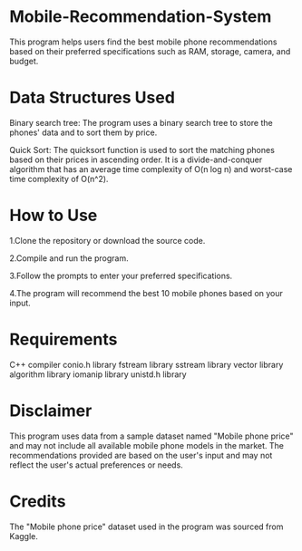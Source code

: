 # Mobile-Recommendation-System
This program helps users find the best mobile phone recommendations based on their preferred specifications such as RAM, storage, camera, and budget.

# Data Structures Used
Binary search tree: 
  The program uses a binary search tree to store the phones' data and to sort them by price.
  
Quick Sort: 
  The quicksort function is used to sort the matching phones based on their prices in ascending order. 
  It is a divide-and-conquer algorithm that has an average time complexity of O(n log n) and worst-case time complexity of O(n^2).

# How to Use

1.Clone the repository or download the source code.

2.Compile and run the program.

3.Follow the prompts to enter your preferred specifications.

4.The program will recommend the best 10 mobile phones based on your input.

# Requirements

C++ compiler
conio.h library
fstream library
sstream library
vector library
algorithm library
iomanip library
unistd.h library

# Disclaimer
This program uses data from a sample dataset named "Mobile phone price" and may not include all available mobile phone models in the market. 
The recommendations provided are based on the user's input and may not reflect the user's actual preferences or needs.

# Credits
The "Mobile phone price" dataset used in the program was sourced from Kaggle.


